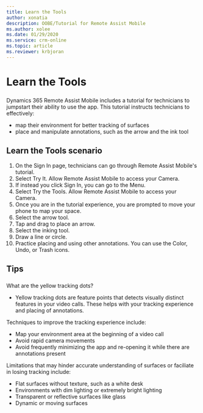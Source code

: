 ```yaml
---
title: Learn the Tools
author: xonatia
description: OOBE/Tutorial for Remote Assist Mobile 
ms.author: xolee
ms.date: 01/29/2020
ms.service: crm-online
ms.topic: article
ms.reviewer: krbjoran
---
```

# Learn the Tools

###
Dynamics 365 Remote Assist Mobile includes a tutorial for technicians to jumpstart their ability to use the app. This tutorial instructs technicians to effectively: 
- map their environment for better tracking of surfaces
- place and manipulate annotations, such as the arrow and the ink tool

## Learn the Tools scenario
1. On the Sign In page, technicians can go through Remote Assist Mobile's tutorial. 
2. Select Try It. Allow Remote Assist Mobile to access your Camera. 
3. If instead you click Sign In, you can go to the Menu. 
4. Select Try the Tools. Allow Remote Assist Mobile to access your Camera. 
5. Once you are in the tutorial experience, you are prompted to move your phone to map your space.  
6. Select the arrow tool. 
7. Tap and drag to place an arrow. 
8. Select the inking tool.
9. Draw a line or circle. 
10. Practice placing and using other annotations. You can use the Color, Undo, or Trash icons.  

## Tips 
###
What are the yellow tracking dots?
- Yellow tracking dots are feature points that detects visually distinct features in your video calls. These helps with your tracking experience and placing of annotations. 

Techniques to improve the tracking experience include:
-	Map your environment area at the beginning of a video call
- Avoid rapid camera movements
- Avoid frequently minimizing the app and re-opening it while there are annotations present 

Limitations that may hinder accurate understanding of surfaces or faciliate in losing tracking include:
- Flat surfaces without texture, such as a white desk
- Environments with dim lighting or extremely bright lighting
- Transparent or reflective surfaces like glass
- Dynamic or moving surfaces
